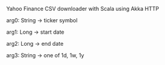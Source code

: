 Yahoo Finance CSV downloader with Scala using Akka HTTP

arg0: String -> ticker symbol

arg1: Long -> start date

arg2: Long -> end date

arg3: String -> one of 1d, 1w, 1y
